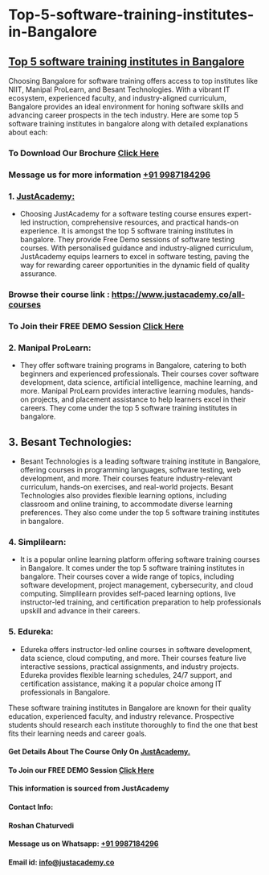 # Top-5-software-training-institutes-in-Bangalore
## [Top 5 software training institutes in Bangalore](https://www.justacademy.co/program-detail/software-testing)
Choosing Bangalore for software training offers access to top institutes like NIIT, Manipal ProLearn, and Besant Technologies. With a vibrant IT ecosystem, experienced faculty, and industry-aligned curriculum, Bangalore provides an ideal environment for honing software skills and advancing career prospects in the tech industry.
Here are some top 5 software training institutes in bangalore along with detailed explanations about each:

### To Download Our Brochure [Click Here](https://www.justacademy.co/download-brochure-for-free)
### Message us for more information [+91 9987184296](https://api.whatsapp.com/send?phone=9987184296)

### 1. [JustAcademy:](https://www.justacademy.co/)
   - Choosing JustAcademy for a software testing course ensures expert-led instruction, comprehensive resources, and practical hands-on experience. It is amongst the top 5 software training institutes in bangalore. They provide Free Demo sessions of software testing courses. With personalised guidance and industry-aligned curriculum, JustAcademy equips learners to excel in software testing, paving the way for rewarding career opportunities in the dynamic field of quality assurance.

### Browse their course link : https://www.justacademy.co/all-courses 
### To Join their FREE DEMO Session [Click Here](https://www.justacademy.co/register-for-course-demo)

### 2. Manipal ProLearn:
   - They offer software training programs in Bangalore, catering to both beginners and experienced professionals. Their courses cover software development, data science, artificial intelligence, machine learning, and more. Manipal ProLearn provides interactive learning modules, hands-on projects, and placement assistance to help learners excel in their careers. They come under the top 5 software training institutes in bangalore.

## 3. Besant Technologies:
   - Besant Technologies is a leading software training institute in Bangalore, offering courses in programming languages, software testing, web development, and more. Their courses feature industry-relevant curriculum, hands-on exercises, and real-world projects. Besant Technologies also provides flexible learning options, including classroom and online training, to accommodate diverse learning preferences. They also come under the top 5 software training institutes in bangalore.

### 4. Simplilearn:
   - It is a popular online learning platform offering software training courses in Bangalore. It comes under the top 5 software training institutes in bangalore. Their courses cover a wide range of topics, including software development, project management, cybersecurity, and cloud computing. Simplilearn provides self-paced learning options, live instructor-led training, and certification preparation to help professionals upskill and advance in their careers.

### 5. Edureka:
   - Edureka offers instructor-led online courses in software development, data science, cloud computing, and more. Their courses feature live interactive sessions, practical assignments, and industry projects. Edureka provides flexible learning schedules, 24/7 support, and certification assistance, making it a popular choice among IT professionals in Bangalore.

These software training institutes in Bangalore are known for their quality education, experienced faculty, and industry relevance. Prospective students should research each institute thoroughly to find the one that best fits their learning needs and career goals.

#### Get Details About The Course Only On [JustAcademy.](https://www.justacademy.co/)
#### To Join our FREE DEMO Session [Click Here](https://www.justacademy.co/register-for-course-demo)
#### This information is sourced from JustAcademy
#### Contact Info:
#### Roshan Chaturvedi
#### Message us on Whatsapp: [+91 9987184296](https://api.whatsapp.com/send?phone=9987184296)
#### Email id: info@justacademy.co
